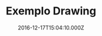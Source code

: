 ---
templateKey: drawing-post
color: 6
title: Exemplo Drawing
date: 2016-12-17T15:04:10.000Z
image: /img/thumbnail.png
description: This is just a small example of graphics design
details: Paper, pencil. 99x99. 12/2010
---
